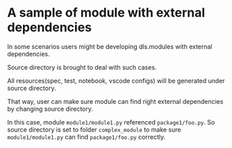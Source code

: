 # A sample of module with external dependencies

In some scenarios users might be developing dls.modules with external dependencies.

Source directory is brought to deal with such cases.

All resources(spec, test, notebook, vscode configs) will be generated under source directory. 

That way, user can make sure module can find right external dependencies by changing source directory.

In this case, module `module1/module1.py` referenced `package1/foo.py`. 
So source directory is set to folder `complex_module` to make sure `module1/module1.py` can find `package1/foo.py` correctly.
